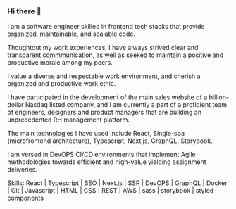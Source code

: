 ### Hi there 👋

<!--
**pedromshin/pedromshin** is a ✨ _special_ ✨ repository because its `README.md` (this file) appears on your GitHub profile.

Here are some ideas to get you started:

- 🔭 I’m currently working on ...
- 🌱 I’m currently learning ...
- 👯 I’m looking to collaborate on ...
- 🤔 I’m looking for help with ...
- 💬 Ask me about ...
- 📫 How to reach me: ...
- 😄 Pronouns: ...
- ⚡ Fun fact: ...
-->


I am a software engineer skilled in frontend tech stacks that provide organized, maintainable, and scalable code.

Thoughtout my work experiences, I have always strived clear and transparent commmunication, as well as seeked to maintain a positive and productive morale among my peers.

I value a diverse and respectable work environment, and cherish a organized and productive work ethic.

I have participated in the development of the main sales website of a billion-dollar Nasdaq listed company, and I am currently a part of a proficient team of engineers, designers and product managers that are building an unprecedented RH management platform.

The main technologies I have used include React, Single-spa (microfrontend architecture), Typescript, Next.js, GraphQL, Storybook.

I am versed in DevOPS CI/CD environments that implement Agile methodologies towards efficient and high-value yielding assignment deliveries.

Skills:
React | Typescript | SEO | Next.js | SSR | DevOPS | GraphQL | Docker | Git | Javascript | HTML | CSS | REST | AWS | sass | storybook | styled-components

